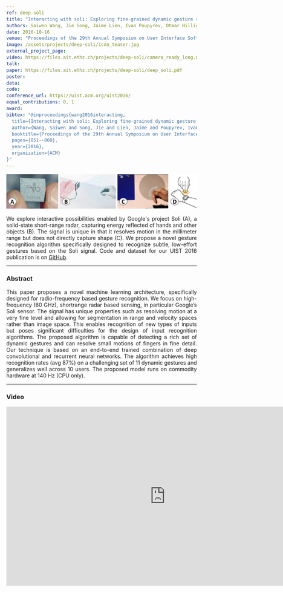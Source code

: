 ```yaml
---
ref: deep-soli
title: "Interacting with soli: Exploring fine-grained dynamic gesture recognition in the radio-frequency spectrum"
authors: Saiwen Wang, Jie Song, Jaime Lien, Ivan Poupyrev, Otmar Hilliges
date: 2016-10-16
venue: "Proceedings of the 29th Annual Symposium on User Interface Software and Technology"
image: /assets/projects/deep-soli/icon_teaser.jpg
external_project_page: 
video: https://files.ait.ethz.ch/projects/deep-soli/camera_ready_long.mp4
talk: 
paper: https://files.ait.ethz.ch/projects/deep-soli/deep_soli.pdf
poster: 
data: 
code: 
conference_url: https://uist.acm.org/uist2016/
equal_contributions: 0, 1
award: 
bibtex: "@inproceedings{wang2016interacting,
  title={Interacting with soli: Exploring fine-grained dynamic gesture recognition in the radio-frequency spectrum},
  author={Wang, Saiwen and Song, Jie and Lien, Jaime and Poupyrev, Ivan and Hilliges, Otmar},
  booktitle={Proceedings of the 29th Annual Symposium on User Interface Software and Technology},
  pages={851--860},
  year={2016},
  organization={ACM}
}"
---
```


<img class="fullcol" src="/assets/projects/deep-soli/Teaser.jpg" alt="Teaser-Picture" />

<p align="justify">
    <span class="figurecap">
We explore interactive possibilities enabled by Google's project Soli (A), a solid-state short-range radar, capturing energy reflected of hands and other objects (B). The signal is unique in that it resolves motion in the millimeter range but does not directly capture shape (C). We propose a novel gesture recognition algorithm specifically designed to recognize subtle, low-effort gestures based on the Soli signal. Code and dataset for our UIST 2016 publication  is on <a class="a-text-ext" href="https://github.com/simonwsw/deep-soli" target="_blank">GitHub</a>.</dd>
</p>
<hr />
        


<h3>Abstract</h3>
<p align="justify">
  This paper proposes a novel machine learning architecture,
  specifically designed for radio-frequency based gesture
  recognition. We focus on high-frequency (60 GHz), shortrange
  radar based sensing, in particular Google’s Soli sensor.
  The signal has unique properties such as resolving motion
  at a very fine level and allowing for segmentation in range
  and velocity spaces rather than image space. This enables
  recognition of new types of inputs but poses significant difficulties
  for the design of input recognition algorithms. The
  proposed algorithm is capable of detecting a rich set of dynamic
  gestures and can resolve small motions of fingers in
  fine detail. Our technique is based on an end-to-end trained
  combination of deep convolutional and recurrent neural networks.
  The algorithm achieves high recognition rates (avg
  87%) on a challenging set of 11 dynamic gestures and generalizes
  well across 10 users. The proposed model runs on
  commodity hardware at 140 Hz (CPU only).
</p>
<hr />
    


<h3>Video</h3>
<div class="video" align="center">
   <iframe width="840" height="474" src="https://www.youtube.com/embed/Gk2B2wu8MZE" frameborder="0" allowfullscreen></iframe>
</div>
    


<!-- <div class="fullcol">
    <h3>System overview</h3>
    <img class="fullcol" src="/assets/projects/puppet/repesentative_img_final.png" alt="Sys-Overview-Picture" />
    <div class="fullcol">
        <p align="left">
            <span class="figurecap">
                 Illustration of our pipeline from input character to fluid tangible animation using an optimized device configuration. The horse has 29 bones, controlled by 8 joints.
            </span>
        </p>
        <hr />
        <br/>
    </div>
</div>-->